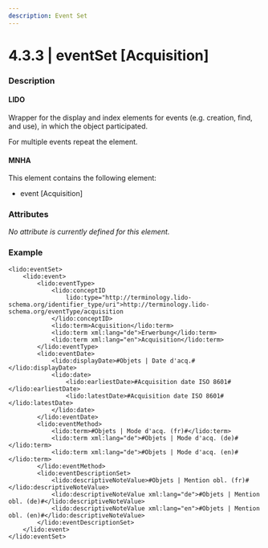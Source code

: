 ```yaml
---
description: Event Set
---
```


# 4.3.3 \| eventSet \[Acquisition\]

### Description

#### LIDO

Wrapper for the display and index elements for events \(e.g. creation, find, and use\), in which the object participated.

For multiple events repeat the element.

#### MNHA

This element contains the following element:

* event \[Acquisition\]

### Attributes

_No attribute is currently defined for this element._

### Example

```markup
<lido:eventSet>
    <lido:event>
        <lido:eventType>
            <lido:conceptID
                lido:type="http://terminology.lido-schema.org/identifier_type/uri">http://terminology.lido-schema.org/eventType/acquisition
            </lido:conceptID>
            <lido:term>Acquisition</lido:term>
            <lido:term xml:lang="de">Erwerbung</lido:term>
            <lido:term xml:lang="en">Acquisition</lido:term>
        </lido:eventType>
        <lido:eventDate>
            <lido:displayDate>#Objets | Date d'acq.#</lido:displayDate>
            <lido:date>
                <lido:earliestDate>#Acquisition date ISO 8601#</lido:earliestDate>
                <lido:latestDate>#Acquisition date ISO 8601#</lido:latestDate>
            </lido:date>
        </lido:eventDate>
        <lido:eventMethod>
            <lido:term>#Objets | Mode d'acq. (fr)#</lido:term>
            <lido:term xml:lang="de">#Objets | Mode d'acq. (de)#</lido:term>
            <lido:term xml:lang="de">#Objets | Mode d'acq. (en)#</lido:term>
        </lido:eventMethod>
        <lido:eventDescriptionSet>
            <lido:descriptiveNoteValue>#Objets | Mention obl. (fr)#</lido:descriptiveNoteValue>
            <lido:descriptiveNoteValue xml:lang="de">#Objets | Mention obl. (de)#</lido:descriptiveNoteValue>
            <lido:descriptiveNoteValue xml:lang="en">#Objets | Mention obl. (en)#</lido:descriptiveNoteValue>
        </lido:eventDescriptionSet>
    </lido:event>
</lido:eventSet>
```

